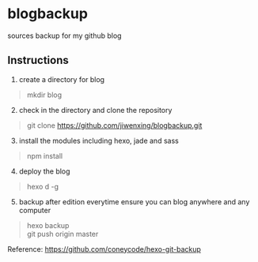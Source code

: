 # blogbackup
sources backup for my github blog

## Instructions
1. create a directory for blog 
> mkdir blog
   
2. check in the directory and clone the repository    
> git clone https://github.com/jiwenxing/blogbackup.git    

3. install the modules including hexo, jade and sass    
> npm install

4. deploy the blog    
> hexo d -g

5. backup after edition everytime ensure you can blog anywhere and any computer    
> hexo backup     
> git push origin master

Reference: https://github.com/coneycode/hexo-git-backup
